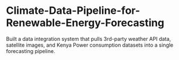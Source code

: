 # Climate-Data-Pipeline-for-Renewable-Energy-Forecasting
Built a data integration system that pulls 3rd-party weather API data, satellite images, and Kenya Power consumption datasets into a single forecasting pipeline.

